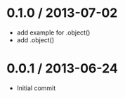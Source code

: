 
0.1.0 / 2013-07-02
==================

 * add example for .object()
 * add .object()

0.0.1 / 2013-06-24
==================

 * Initial commit
